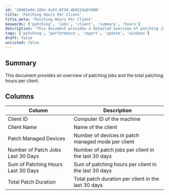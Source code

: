 ```yaml
---
id: '28461e0d-185e-4c6f-8f34-4b9124abf400'
title: 'Patching Hours Per Client'
title_meta: 'Patching Hours Per Client'
keywords: ['patching', 'jobs', 'client', 'summary', 'hours']
description: 'This document provides a detailed overview of patching jobs and the total patching hours for each client over the last 30 days. It includes key metrics such as the number of devices in patch managed mode and the total patch duration.'
tags: ['patching', 'performance', 'report', 'update', 'windows']
draft: false
unlisted: false
---
```


## Summary

This document provides an overview of patching jobs and the total patching hours per client.

## Columns

| Column                             | Description                                               |
|------------------------------------|-----------------------------------------------------------|
| Client ID                          | Computer ID of the machine                                |
| Client Name                        | Name of the client                                        |
| Patch Managed Devices              | Number of devices in patch managed mode per client       |
| Number of Patch Jobs Last 30 Days  | Number of patch jobs per client in the last 30 days      |
| Sum of Patching Hours Last 30 Days | Sum of patching hours per client in the last 30 days     |
| Total Patch Duration               | Total patch duration per client in the last 30 days      |



